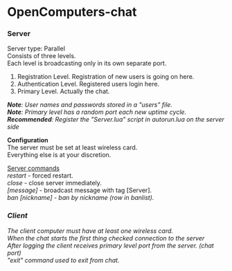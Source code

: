 # OpenComputers-chat

<h3>Server<br /></h3>
Server type: Parallel<br />
Consists of three levels.<br />
Each level is broadcasting only in its own separate port.<br/>

1. Registration Level.    Registration of new users is going on here.<br/>
2. Authentication Level.  Registered users login here.<br/>
3. Primary Level.         Actually the chat.<br/>

<i><b>Note</b>: User names and passwords stored in a "users" file.</i><br/>
<i><b>Note</b>: Primary level has a random port each new uptime cycle.</i><br/>
<i><b>Recommended</b>: Register the "Server.lua" script in autorun.lua on the server side</i><br/>

**Configuration**<br/>
The server must be set at least wireless card.<br/>
Everything else is at your discretion.<br/>

<ins>Server commands</ins><br/>
<i>restart</i> - forced restart.<br/>
<i>close</i> - сlose server immediately.<br/>
<i>[message]</i> - broadcast message with tag [Server].<br/>
<i>ban [nickname] - ban by nickname (row in banlist).<br/>

<h3>Client<br/></h3>

The client computer must have at least one wireless card.<br/>
When the chat starts the first thing checked connection to the server<br/>
After logging the client receives primary level port from the server. (chat port)<br/>
"exit" command used to exit from chat.<br/>
